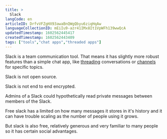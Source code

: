 ```yaml
---
title: >
  Slack
langCode: en
articleID: DrfvVFZgHX93awaBnQWgQbyu6ziqHqAw
languageCollectionID: mEiIu9-azr41IMx8It1VpWFh139wwQcA
updatedTimestamp: 1602562445417
createdTimestamp: 1602562443409
tags: ["tools","chat apps","threaded apps"]
---
```


Slack is a team communication tool. That means it has slightly more robust features than a simple chat app, like [threading](https://en.wikipedia.org/wiki/Conversation_threading) conversations or [channels](https://en.wikipedia.org/wiki/Chat_room) for specific topics.

Slack is not open source.

Slack is not end to end encrypted.

Admins of a Slack could hypothetically read private messages between members of the Slack.

Free slack has a limited on how many messages it stores in it's history and it can have trouble scaling as the number of people using it grows.

But slack is also free, relatively generous and very familiar to many people so it has certain social advantages.